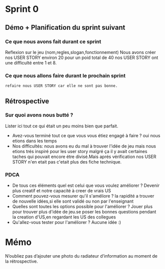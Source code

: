 
# Sprint 0

## Démo + Planification du sprint suivant

### Ce que nous avons fait durant ce sprint
Reflexion sur le jeu (nom,regles,slogan,fonctionnement)
Nous avons créer nos USER STORY environ 20 pour un poid total de 40 
nos USER STORY ont une difficulté entre 1 et 8.

### Ce que nous allons faire durant le prochain sprint
    refaire nous USER STORY car elle ne sont pas bonne.
## Rétrospective

### Sur quoi avons nous butté ?
Lister ici tout ce qui était un peu moins bien que parfait.
* Avez-vous terminé tout ce que vous vous étiez engagé à faire ?
    oui nous etions dans les temps
* Nos difficultés:
    nous avons eu du mal à trouver l'idée de jeu mais nous etions trés inspiré pour les user story malgré ça il y avait certaines taches qui pouvait encore           étre divisé.Mais aprés vérification nos USER STORY n'en etait pas c'etait plus des fiche technique.

### PDCA
* De tous ces éléments quel est celui que vous voulez améliorer ?
    Devenir plus creatif et notre capacité à creer de vrais US
* Comment pouvez-vous mesurer qu'il s'améliore ?
    la rapidité a trouver de nouvelle idées,si elle sont validé ou non par l'enseignant
* Quelles sont toutes les options possible pour l'améliorer ?
    Jouer plus pour trouver plus d'idée de jeu.se poser les bonnes questions pendant la creation d'US,en regardant les US des collegues
* Qu'allez-vous tester pour l'améliorer ?
    Aucune idée :)

# Mémo
N’oubliez pas d’ajouter une photo du radiateur d’information au moment de la rétrospective.
